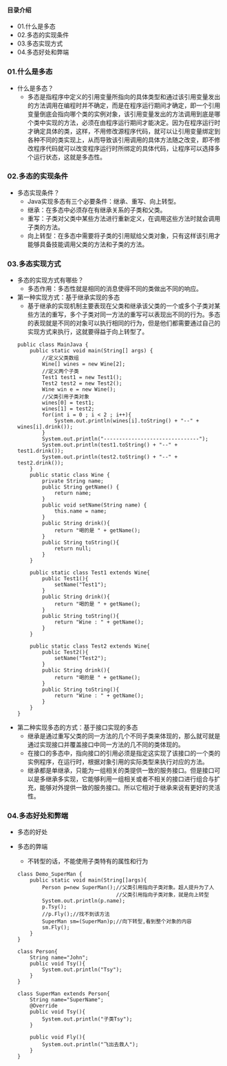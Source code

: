 #### 目录介绍
- 01.什么是多态
- 02.多态的实现条件
- 03.多态实现方式
- 04.多态好处和弊端


### 01.什么是多态
- 什么是多态？
    - 多态是指程序中定义的引用变量所指向的具体类型和通过该引用变量发出的方法调用在编程时并不确定，而是在程序运行期间才确定，即一个引用变量倒底会指向哪个类的实例对象，该引用变量发出的方法调用到底是哪个类中实现的方法，必须在由程序运行期间才能决定。因为在程序运行时才确定具体的类，这样，不用修改源程序代码，就可以让引用变量绑定到各种不同的类实现上，从而导致该引用调用的具体方法随之改变，即不修改程序代码就可以改变程序运行时所绑定的具体代码，让程序可以选择多个运行状态，这就是多态性。


### 02.多态的实现条件
- 多态实现条件？
    - Java实现多态有三个必要条件：继承、重写、向上转型。
    - 继承：在多态中必须存在有继承关系的子类和父类。
    - 重写：子类对父类中某些方法进行重新定义，在调用这些方法时就会调用子类的方法。
    - 向上转型：在多态中需要将子类的引用赋给父类对象，只有这样该引用才能够具备技能调用父类的方法和子类的方法。



### 03.多态实现方式
- 多态的实现方式有哪些？
    - 多态作用：多态性就是相同的消息使得不同的类做出不同的响应。
- 第一种实现方式：基于继承实现的多态
    - 基于继承的实现机制主要表现在父类和继承该父类的一个或多个子类对某些方法的重写，多个子类对同一方法的重写可以表现出不同的行为。多态的表现就是不同的对象可以执行相同的行为，但是他们都需要通过自己的实现方式来执行，这就要得益于向上转型了。
    ```
    public class MainJava {
        public static void main(String[] args) {
            //定义父类数组
            Wine[] wines = new Wine[2];
            //定义两个子类
            Test1 test1 = new Test1();
            Test2 test2 = new Test2();
            Wine win e = new Wine();
            //父类引用子类对象
            wines[0] = test1;
            wines[1] = test2;
            for(int i = 0 ; i < 2 ; i++){
                System.out.println(wines[i].toString() + "--" + wines[i].drink());
            }
            System.out.println("-------------------------------");
            System.out.println(test1.toString() + "--" + test1.drink());
            System.out.println(test2.toString() + "--" + test2.drink());
        }
        public static class Wine {
            private String name;
            public String getName() {
                return name;
            }
            public void setName(String name) {
                this.name = name;
            }
            public String drink(){
                return "喝的是 " + getName();
            }
            public String toString(){
                return null;
            }
        }
    
        public static class Test1 extends Wine{
            public Test1(){
                setName("Test1");
            }
            public String drink(){
                return "喝的是 " + getName();
            }
            public String toString(){
                return "Wine : " + getName();
            }
        }
    
        public static class Test2 extends Wine{
            public Test2(){
                setName("Test2");
            }
            public String drink(){
                return "喝的是 " + getName();
            }
            public String toString(){
                return "Wine : " + getName();
            }
        }
    }
    ```
- 第二种实现多态的方式：基于接口实现的多态
    - 继承是通过重写父类的同一方法的几个不同子类来体现的，那么就可就是通过实现接口并覆盖接口中同一方法的几不同的类体现的。
    - 在接口的多态中，指向接口的引用必须是指定这实现了该接口的一个类的实例程序，在运行时，根据对象引用的实际类型来执行对应的方法。
    - 继承都是单继承，只能为一组相关的类提供一致的服务接口。但是接口可以是多继承多实现，它能够利用一组相关或者不相关的接口进行组合与扩充，能够对外提供一致的服务接口。所以它相对于继承来说有更好的灵活性。



### 04.多态好处和弊端
- 多态的好处

- 多态的弊端
    - 不转型的话，不能使用子类特有的属性和行为
    ```
    class Demo_SuperMan {
        public static void main(String[]args){
            Person p=new SuperMan();//父类引用指向子类对象。超人提升为了人
                                    //父类引用指向子类对象，就是向上转型
            System.out.println(p.name);
            p.Tsy();
            //p.Fly();//找不到该方法
            SuperMan sm=(SuperMan)p;//向下转型,看到整个对象的内容
            sm.Fly();
        }
    }
     
    class Person{
        String name="John";
        public void Tsy(){
            System.out.println("Tsy");
        }
    }
     
    class SuperMan extends Person{
        String name="SuperName";
        @Override
        public void Tsy(){
            System.out.println("子类Tsy");
        }
     
        public void Fly(){
            System.out.println("飞出去救人");
        }
    }
    ```



